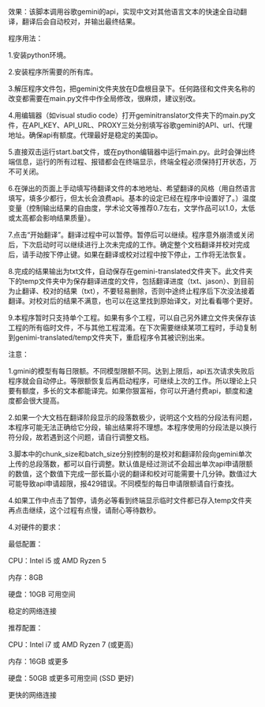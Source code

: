 效果：该脚本调用谷歌gemini的api，实现中文对其他语言文本的快速全自动翻译，翻译后会自动校对，并输出最终结果。

程序用法：

1.安装python环境。

2.安装程序所需要的所有库。

3.解压程序文件包，把gemini文件夹放在D盘根目录下。任何路径和文件夹名称的改变都需要在main.py文件中作全局修改，很麻烦，建议别改。

4.用编辑器（如visual studio code）打开geminitranslator文件夹下的main.py文件，在API_KEY、API_URL、PROXY三处分别填写谷歌gemini的API、url、代理地址。确保api有额度。代理最好是稳定的美国ip。

5.直接双击运行start.bat文件，或在python编辑器中运行main.py。此时会弹出终端信息，运行的所有过程、报错都会在终端显示，终端全程必须保持打开状态，万不可关闭。

6.在弹出的页面上手动填写待翻译文件的本地地址、希望翻译的风格（用自然语言填写，填多少都行，但太长会浪费api。基本的设定已经在程序中设置好了。）温度变量（控制输出结果的自由度，学术论文等推荐0.7左右，文学作品可以1.0，太低或太高都会影响结果质量）。

7.点击“开始翻译”。翻译过程中可以暂停。暂停后可以继续。程序意外崩溃或关闭后，下次启动时可以继续进行上次未完成的工作。确定整个文档翻译并校对完成后，请手动按下停止键。如果在翻译或校对过程中按下停止，工作将无法恢复。

8.完成的结果输出为txt文件，自动保存在gemini-translated文件夹下。此文件夹下的temp文件夹中为保存翻译进度的文件，包括翻译进度（txt、jason）、到目前为止翻译、校对的结果（txt），不要轻易删除，否则中途终止程序后下次没法接着翻译。对校对后的结果不满意，也可以在这里找到原始译文，对比看看哪个更好。

9.本程序暂时只支持单个工程。如果有多个工程，可以自己另外建立文件夹保存该工程的所有临时文件，不与其他工程混淆。在下次需要继续某项工程时，手动复制到genimi-translated/temp文件夹下，重启程序令其被识别出来。


注意：

1.gmini的模型有每日限额。不同模型限额不同。达到上限后，api五次请求失败后程序就会自动停止。等限额恢复后再启动程序，可继续上次的工作。所以理论上只要有额度，多长的文本都能译完。如果你狠富裕，你可以开通付费api，额度和速度都会很大提高。

2.如果一个大文档在翻译阶段显示的段落数极少，说明这个文档的分段法有问题，本程序可能无法正确给它分段，输出结果将不理想。本程序使用的分段法是以换行符分段，故若遇到这个问题，请自行调整文档。

3.脚本中的chunk_size和batch_size分别控制的是校对和翻译阶段向gemini单次上传的总段落数，都可以自行调整。默认值是经过测试不会超出单次api申请限额的数值，这个数值下完成一部长篇小说的翻译和校对可能需要十几分钟。数值过大可能导致api申请超限，报429错误。不同模型的每日申请限额请自行查找。

4.如果工作中点击了暂停，请务必等看到终端显示临时文件都已存入temp文件夹再点击继续，这个过程有点慢，请耐心等待数秒。

4.对硬件的要求：

最低配置：

CPU：Intel i5 或 AMD Ryzen 5

内存：8GB

硬盘：10GB 可用空间

稳定的网络连接

推荐配置：

CPU：Intel i7 或 AMD Ryzen 7 (或更高)

内存：16GB 或更多

硬盘：50GB 或更多可用空间 (SSD 更好)

更快的网络连接

